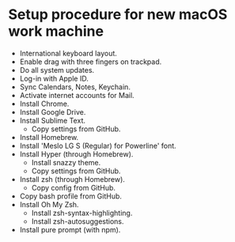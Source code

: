 # Setup procedure for new macOS work machine

* International keyboard layout.
* Enable drag with three fingers on trackpad.
* Do all system updates.
* Log-in with Apple ID.
 * Sync Calendars, Notes, Keychain.
* Activate internet accounts for Mail.
* Install Chrome.
* Install Google Drive.
* Install Sublime Text.
  * Copy settings from GitHub.
* Install Homebrew.
* Install 'Meslo LG S (Regular) for Powerline' font.
* Install Hyper (through Homebrew).
  * Install snazzy theme.
  * Copy settings from GitHub.
* Install zsh (through Homebrew).
  * Copy config from GitHub.
* Copy bash profile from GitHub.
* Install Oh My Zsh.
  * Install zsh-syntax-highlighting.
  * Install zsh-autosuggestions.
* Install pure prompt (with npm).
